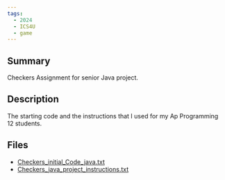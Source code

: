 ```yaml
---
tags:
  - 2024
  - ICS4U
  - game
---
```


## Summary

Checkers Assignment for senior Java project.

## Description

The starting code and the instructions that I used for my Ap Programming 12 students.

## Files

*   [Checkers\_initial\_Code\_java.txt](https://www.russellgordon.ca/acse/cemc-cse-resources/resources/Danny_Tsang/Checkers_initial_Code_java.txt)
*   [Checkers\_java\_project\_instructions.txt](https://www.russellgordon.ca/acse/cemc-cse-resources/resources/Danny_Tsang/Checkers_java_project_instructions.txt)
